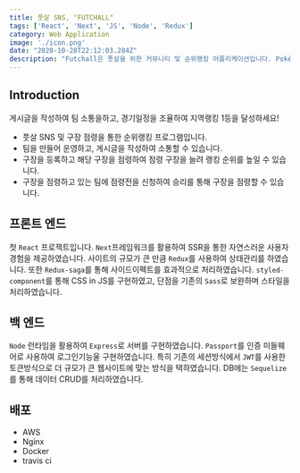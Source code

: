 ```yaml
---
title: 풋살 SNS, "FUTCHALL"
tags: ['React', 'Next', 'JS', 'Node', 'Redux']
category: Web Application
image: './icon.png'
date: "2020-10-28T22:12:03.284Z"
description: "Futchall은 풋살을 위한 커뮤니티 및 순위랭킹 어플리케이션입니다. Pokémon GO에서 영감을 얻어 점령 시스템을 구현하였습니다. 구장을 점령하며 점령된 팀을 지도상에 표시하도록 만들었습니다."
---
```

Introduction
--------------------------
게시글을 작성하여 팀 소통을하고, 경기일정을 조율하여 지역랭킹 1등을 달성하세요!

* 풋살 SNS 및 구장 점령을 통한 순위랭킹 프로그램입니다.
* 팀을 만들어 운영하고, 게시글을 작성하여 소통할 수 있습니다.
* 구장을 등록하고 해당 구장을 점령하여 점령 구장을 늘려 랭킹 순위를 높일 수 있습니다.
* 구장을 점령하고 있는 팀에 점령전을 신청하여 승리를 통해 구장을 점령할 수 있습니다.

프론트 엔드
--------------------------
첫 `React` 프로젝트입니다. `Next`프레임워크를 활용하여 SSR을 통한 자연스러운 사용자 경험을 제공하였습니다. 사이트의 규모가 큰 만큼 `Redux`를 사용하여 상태관리를 하였습니다. 또한 `Redux-saga`를 통해 사이드이펙트를 효과적으로 처리하였습니다. `styled-component`를 통해 CSS in JS를 구현하였고, 단점을 기존의 `Sass`로 보완하며 스타일을 처리하였습니다.

백 엔드
--------------------------
`Node` 런타임을 활용하여 `Express`로 서버를 구현하였습니다. `Passport`를 인증 미들웨어로 사용하여 로그인기능울 구현하였습니다. 특히 기존의 세션방식에서 `JWT`를 사용한 토큰방식으로 더 규모가 큰 웹사이트에 맞는 방식을 택하였습니다. DB에는 `Sequelize`를 통해 데이터 CRUD를 처리하였습니다.

배포
--------------------------
* AWS
* Nginx
* Docker
* travis ci

